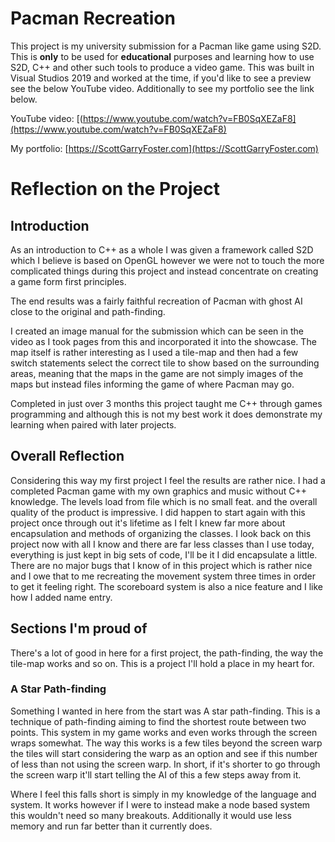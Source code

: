 # Pacman Recreation
This project is my university submission for a Pacman like game using S2D. This is **only** to be used for **educational** purposes and  learning how to use S2D, C++ and other such tools to produce a video game. This was built in Visual Studios 2019 and worked at the time, if you'd like to see a preview see the below YouTube video. Additionally to see my portfolio see the link below.

YouTube video: [(https://www.youtube.com/watch?v=FB0SqXEZaF8](https://www.youtube.com/watch?v=FB0SqXEZaF8)

My portfolio: [https://ScottGarryFoster.com](https://ScottGarryFoster.com)

# Reflection on the Project
## Introduction
As an introduction to C++ as a whole I was given a framework called S2D which I believe is based on OpenGL however we were not to touch the more complicated things during this project and instead concentrate on creating a game form first principles.

The end results was a fairly faithful recreation of Pacman with ghost AI close to the original and path-finding.

I created an image manual for the submission which can be seen in the video as I took pages from this and incorporated it into the showcase. The map itself is rather interesting as I used a tile-map and then had a few switch statements select the correct tile to show based on the surrounding areas, meaning that the maps in the game are not simply images of the maps but instead files informing the game of where Pacman may go.

Completed in just over 3 months this project taught me C++ through games programming and although this is not my best work it does demonstrate my learning when paired with later projects.

## Overall Reflection
Considering this way my first project I feel the results are rather nice. I had a completed Pacman game with my own graphics and music without C++ knowledge. The levels load from file which is no small feat. and the overall quality of the product is impressive. I did happen to start again with this project once through out it's lifetime as I felt I knew far more about encapsulation and methods of organizing the classes. I look back on this project now with all I know and there are far less classes than I use today, everything is just kept in big sets of code, I'll be it I did encapsulate a little. There are no major bugs that I know of in this project which is rather nice and I owe that to me recreating the movement system three times in order to get it feeling right. The scoreboard system is also a nice feature and I like how I added name entry.

## Sections I'm proud of
There's a lot of good in here for a first project, the path-finding, the way the tile-map works and so on. This is a project I'll hold a place in my heart for.

### A Star Path-finding
Something I wanted in here from the start was A star path-finding. This is a technique of path-finding aiming to find the shortest route between two points. This system in my game works and even works through the screen wraps somewhat. The way this works is a few tiles beyond the screen warp the tiles will start considering the warp as an option and see if this number of less than not using the screen warp. In short, if it's shorter to go through the screen warp it'll start telling the AI of this a few steps away from it.

Where I feel this falls short is simply in my knowledge of the language and system. It works however if I were to instead make a node based system this wouldn't need so many breakouts. Additionally it would use less memory and run far better than it currently does.